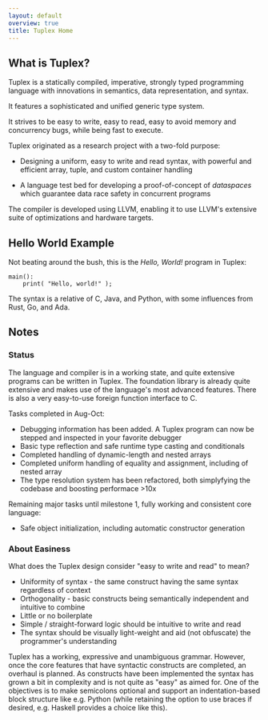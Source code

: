 ```yaml
---
layout: default
overview: true
title: Tuplex Home
---
```

What is Tuplex?
---------------

Tuplex is a statically compiled, imperative, strongly typed programming language with innovations in semantics, data representation, and syntax.

It features a sophisticated and unified generic type system.

It strives to be easy to write, easy to read, easy to avoid memory and concurrency bugs, while being fast to execute.

Tuplex originated as a research project with a two-fold purpose:

* Designing a uniform, easy to write and read syntax, with powerful and efficient array, tuple, and custom container handling

* A language test bed for developing a proof-of-concept of <em>dataspaces</em> which guarantee data race safety in concurrent programs

The compiler is developed using LLVM, enabling it to use LLVM's extensive suite of optimizations and hardware targets.


Hello World Example
-------------------

Not beating around the bush, this is the <em>Hello, World!</em> program in Tuplex:

    main():
        print( "Hello, world!" );

The syntax is a relative of C, Java, and Python, with some influences from Rust, Go, and Ada.


Notes
-----

### Status

The language and compiler is in a working state, and quite extensive programs can be written in Tuplex. The foundation library is already quite extensive and makes use of the language's most advanced features. There is also a very easy-to-use foreign function interface to C.

Tasks completed in Aug-Oct:

- Debugging information has been added. A Tuplex program can now be stepped and inspected in your favorite debugger
- Basic type reflection and safe runtime type casting and conditionals
- Completed handling of dynamic-length and nested arrays
- Completed uniform handling of equality and assignment, including of nested array
- The type resolution system has been refactored, both simplyfying the codebase and boosting performace >10x

Remaining major tasks until milestone 1, fully working and consistent core language:

- Safe object initialization, including automatic constructor generation


### About Easiness

What does the Tuplex design consider "easy to write and read" to mean?
<ul>
  <li>
    Uniformity of syntax - the same construct having the same syntax regardless of context
  </li>
  <li>
    Orthogonality - basic constructs being semantically independent and intuitive to combine
  </li>
  <li>
    Little or no boilerplate
  </li>
  <li>
    Simple / straight-forward logic should be intuitive to write and read
  </li>
  <li>
    The syntax should be visually light-weight and aid (not obfuscate) the programmer's understanding
  </li>
</ul>

Tuplex has a working, expressive and unambiguous grammar. However, once the core features that have syntactic constructs are completed, an overhaul is planned. As constructs have been implemented the syntax has grown a bit in complexity and is not quite as "easy" as aimed for. One of the objectives is to make semicolons optional and support an indentation-based block structure like e.g. Python (while retaining the option to use braces if desired, e.g. Haskell provides a choice like this).